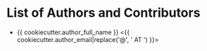 # List of Authors and Contributors

* {{ cookiecutter.author_full_name }} <{{ cookiecutter.author_email|replace('@', ' AT ') }}>
